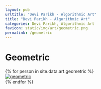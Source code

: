 ```yaml
---
layout: pub
urltitle: "Devi Parikh - Algorithmic Art"
title: "Devi Parikh - Algorithmic Art"
categories: Devi Parikh, Algorithmic Art
favicon: static/img/art/geometric.png
permalink: /geometric
---
```


# Geometric

<div class = 'art'>
  {% for person in site.data.art.geometric %}
  <div class = 'artpiece'>
    <a href = '{{ person.link }}'><img src = '{{person.link}}' alt = 'geometric'></a>
  </div>
  {% endfor %}
</div>